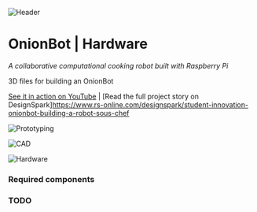 ![Header](https://user-images.githubusercontent.com/32883278/97621285-a4208a80-1a1a-11eb-8b7f-90141d867982.png)

# OnionBot | Hardware
*A collaborative computational cooking robot built with Raspberry Pi*

3D files for building an OnionBot

[See it in action on YouTube](https://youtu.be/poE4O6JZY0E) | [Read the full project story on DesignSpark]https://www.rs-online.com/designspark/student-innovation-onionbot-building-a-robot-sous-chef



![Prototyping](https://user-images.githubusercontent.com/32883278/97622895-d0d5a180-1a1c-11eb-81b3-86bb780e781c.png)


![CAD](https://user-images.githubusercontent.com/32883278/97621282-a387f400-1a1a-11eb-8940-09e04ebab9ad.png)


![Hardware](https://user-images.githubusercontent.com/32883278/97621266-9ec34000-1a1a-11eb-82a4-4ef906dfa522.png)


### Required components 



### TODO

